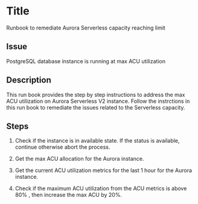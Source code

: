 # Title
Runbook to remediate Aurora Serverless capacity reaching limit

## Issue
PostgreSQL database instance is running at max ACU utilization

## Description
This run book provides the step by step instructions to address the max ACU utilization on Aurora Serverless V2 instance.
Follow the instrctions in this run book to remediate the issues related to the Serverless capacity.

## Steps

1. Check if the instance is in available state. If the status is available, continue otherwise abort the process.

2. Get the max ACU allocation for the Aurora instance.

3. Get the current ACU utilization metrics for the last 1 hour for the Aurora instance.

4. Check if the maximum ACU utilization from the ACU metrics is above 80% , then increase the max ACU by 20%.
